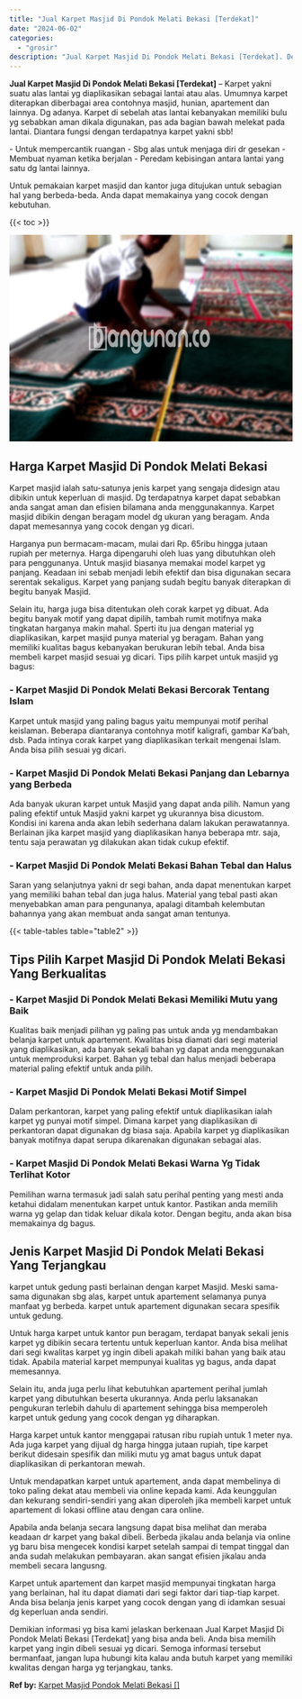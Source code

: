 ```yaml
---
title: "Jual Karpet Masjid Di Pondok Melati Bekasi [Terdekat]"
date: "2024-06-02"
categories: 
  - "grosir"
description: "Jual Karpet Masjid Di Pondok Melati Bekasi [Terdekat]. Demikian informasi yg bisa kami jelaskan berkenaan Jual Karpet Masjid Di Pondok Melati Bekasi [Terdek..."
---
```


**Jual Karpet Masjid Di Pondok Melati Bekasi \[Terdekat\]** – Karpet yakni suatu alas lantai yg diaplikasikan sebagai lantai atau alas. Umumnya karpet diterapkan diberbagai area contohnya masjid, hunian, apartement dan lainnya. Dg adanya. Karpet di sebelah atas lantai kebanyakan memiliki bulu yg sebabkan aman dikala digunakan, pas ada bagian bawah melekat pada lantai. Diantara fungsi dengan terdapatnya karpet yakni sbb!

\- Untuk mempercantik ruangan - Sbg alas untuk menjaga diri dr gesekan - Membuat nyaman ketika berjalan - Peredam kebisingan antara lantai yang satu dg lantai lainnya.

Untuk pemakaian karpet masjid dan kantor juga ditujukan untuk sebagian hal yang berbeda-beda. Anda dapat memakainya yang cocok dengan kebutuhan.

{{< toc >}}

![Jual Karpet Masjid Di Pondok Melati Bekasi [Terdekat]](/images/grosir-karpet-murah-37.png)

## Harga Karpet Masjid Di Pondok Melati Bekasi

Karpet masjid ialah satu-satunya jenis karpet yang sengaja didesign atau dibikin untuk keperluan di masjid. Dg terdapatnya karpet dapat sebabkan anda sangat aman dan efisien bilamana anda menggunakannya. Karpet masjid dibikin dengan beragam model dg ukuran yang beragam. Anda dapat memesannya yang cocok dengan yg dicari.

Harganya pun bermacam-macam, mulai dari Rp. 65ribu hingga jutaan rupiah per meternya. Harga dipengaruhi oleh luas yang dibutuhkan oleh para penggunanya. Untuk masjid biasanya memakai model karpet yg panjang. Keadaan ini sebab menjadi lebih efektif dan bisa digunakan secara serentak sekaligus. Karpet yang panjang sudah begitu banyak diterapkan di begitu banyak Masjid.

Selain itu, harga juga bisa ditentukan oleh corak karpet yg dibuat. Ada begitu banyak motif yang dapat dipilih, tambah rumit motifnya maka tingkatan harganya makin mahal. Sperti itu jua dengan material yg diaplikasikan, karpet masjid punya material yg beragam. Bahan yang memiliki kualitas bagus kebanyakan berukuran lebih tebal. Anda bisa membeli karpet masjid sesuai yg dicari. Tips pilih karpet untuk masjid yg bagus:

### \- Karpet Masjid Di Pondok Melati Bekasi Bercorak Tentang Islam

Karpet untuk masjid yang paling bagus yaitu mempunyai motif perihal keislaman. Beberapa diantaranya contohnya motif kaligrafi, gambar Ka’bah, dsb. Pada intinya corak karpet yang diaplikasikan terkait mengenai Islam. Anda bisa pilih sesuai yg dicari.

### \- Karpet Masjid Di Pondok Melati Bekasi Panjang dan Lebarnya yang Berbeda

Ada banyak ukuran karpet untuk Masjid yang dapat anda pilih. Namun yang paling efektif untuk Masjid yakni karpet yg ukurannya bisa dicustom. Kondisi ini karena anda akan lebih sederhana dalam lakukan perawatannya. Berlainan jika karpet masjid yang diaplikasikan hanya beberapa mtr. saja, tentu saja perawatan yg dilakukan akan tidak cukup efektif.

### \- Karpet Masjid Di Pondok Melati Bekasi Bahan Tebal dan Halus

Saran yang selanjutnya yakni dr segi bahan, anda dapat menentukan karpet yang memiliki bahan tebal dan juga halus. Material yang tebal pasti akan menyebabkan aman para pengunanya, apalagi ditambah kelembutan bahannya yang akan membuat anda sangat aman tentunya.

{{< table-tables table="table2" >}}

## Tips Pilih Karpet Masjid Di Pondok Melati Bekasi Yang Berkualitas

### \- Karpet Masjid Di Pondok Melati Bekasi Memiliki Mutu yang Baik

Kualitas baik menjadi pilihan yg paling pas untuk anda yg mendambakan belanja karpet untuk apartement. Kwalitas bisa diamati dari segi material yang diaplikasikan, ada banyak sekali bahan yg dapat anda menggunakan untuk memproduksi karpet. Bahan yg tebal dan halus menjadi beberapa material paling efektif untuk anda pilih.

### \- Karpet Masjid Di Pondok Melati Bekasi Motif Simpel

Dalam perkantoran, karpet yang paling efektif untuk diaplikasikan ialah karpet yg punyai motif simpel. Dimana karpet yang diaplikasikan di perkantoran dapat digunakan dg biasa saja. Apabila karpet yg diaplikasikan banyak motifnya dapat serupa dikarenakan digunakan sebagai alas.

### \- Karpet Masjid Di Pondok Melati Bekasi Warna Yg Tidak Terlihat Kotor

Pemilihan warna termasuk jadi salah satu perihal penting yang mesti anda ketahui didalam menentukan karpet untuk kantor. Pastikan anda memilih warna yg gelap dan tidak keluar dikala kotor. Dengan begitu, anda akan bisa memakainya dg bagus.

## Jenis Karpet Masjid Di Pondok Melati Bekasi Yang Terjangkau

karpet untuk gedung pasti berlainan dengan karpet Masjid. Meski sama-sama digunakan sbg alas, karpet untuk apartement selamanya punya manfaat yg berbeda. karpet untuk apartement digunakan secara spesifik untuk gedung.

Untuk harga karpet untuk kantor pun beragam, terdapat banyak sekali jenis karpet yg dibikin secara tertentu untuk keperluan kantor. Anda bisa melihat dari segi kwalitas karpet yg ingin dibeli apakah miliki bahan yang baik atau tidak. Apabila material karpet mempunyai kualitas yg bagus, anda dapat memesannya.

Selain itu, anda juga perlu lihat kebutuhkan apartement perihal jumlah karpet yang dibutuhkan beserta ukurannya. Anda perlu laksanakan pengukuran terlebih dahulu di apartement sehingga bisa memperoleh karpet untuk gedung yang cocok dengan yg diharapkan.

Harga karpet untuk kantor menggapai ratusan ribu rupiah untuk 1 meter nya. Ada juga karpet yang dijual dg harga hingga jutaan rupiah, tipe karpet berikut didesain spesifik dan miliki mutu yg amat bagus untuk dapat diaplikasikan di perkantoran mewah.

Untuk mendapatkan karpet untuk apartement, anda dapat membelinya di toko paling dekat atau membeli via online kepada kami. Ada keunggulan dan kekurang sendiri-sendiri yang akan diperoleh jika membeli karpet untuk apartement di lokasi offline atau dengan cara online.

Apabila anda belanja secara langsung dapat bisa melihat dan meraba keadaan dr karpet yang bakal dibeli. Berbeda jikalau anda belanja via online yg baru bisa mengecek kondisi karpet setelah sampai di tempat tinggal dan anda sudah melakukan pembayaran. akan sangat efisien jikalau anda membeli secara langusng.

Karpet untuk apartement dan karpet masjid mempunyai tingkatan harga yang berlainan, hal itu dapat diamati dari segi faktor dari tiap-tiap karpet. Anda bisa belanja jenis karpet yang cocok dengan yang di idamkan sesuai dg keperluan anda sendiri.

Demikian informasi yg bisa kami jelaskan berkenaan Jual Karpet Masjid Di Pondok Melati Bekasi \[Terdekat\] yang bisa anda beli. Anda bisa memilih karpet yang ingin dibeli sesuai yg dicari. Semoga informasi tersebut bermanfaat, jangan lupa hubungi kita kalau anda butuh karpet yang memiliki kwalitas dengan harga yg terjangkau, tanks.

**Ref by:**  [Karpet Masjid Pondok Melati Bekasi []](https://id.wikipedia.org/wiki/Karpet)
